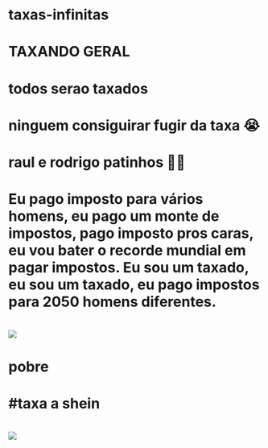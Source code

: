 # taxas-infinitas
# TAXANDO GERAL
# todos serao taxados
# ninguem consiguirar fugir da taxa 😭
# raul e rodrigo patinhos  🤣🤣
# Eu pago imposto para vários homens, eu pago um monte de impostos, pago imposto pros caras, eu vou bater o recorde mundial em pagar impostos. Eu sou um taxado, eu sou um taxado, eu pago impostos para 2050 homens diferentes.
#  ![](https://s2-g1.glbimg.com/AAbB8gFcwi7VDy-qki5_6bzqNhE=/0x0:933x775/984x0/smart/filters:strip_icc()/i.s3.glbimg.com/v1/AUTH_59edd422c0c84a879bd37670ae4f538a/internal_photos/bs/2024/Y/b/deaI0oTui5nBAABOAZdw/gsrw1ghxaaesktc.jpg)
# pobre 
# #taxa a shein
# ![](https://www.google.com/imgres?q=memes%20haddad%20gifs&imgurl=https%3A%2F%2Fs2-g1.glbimg.com%2FP6AZcPegbKIFE7boRg0AO8bKv6o%3D%2F0x0%3A607x680%2F984x0%2Fsmart%2Ffilters%3Astrip_icc()%2Fi.s3.glbimg.com%2Fv1%2FAUTH_59edd422c0c84a879bd37670ae4f538a%2Finternal_photos%2Fbs%2F2024%2FM%2FK%2FsPV0IORaG92R1qKuxzdQ%2Fgspqikixmaa6m5z.jpg&imgrefurl=https%3A%2F%2Fg1.globo.com%2Feconomia%2Fnoticia%2F2024%2F07%2F17%2Ftaxad-entenda-as-criticas-ao-ministro-da-fazenda.ghtml&docid=UecYJBVshuDbTM&tbnid=j9TOjd_R7BlzkM&vet=12ahUKEwiQq5r1x9GHAxUqqZUCHZeTOu8QM3oECCYQAA..i&w=984&h=1102&hcb=2&ved=2ahUKEwiQq5r1x9GHAxUqqZUCHZeTOu8QM3oECCYQAA)
